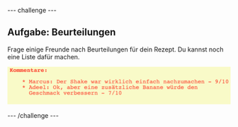 --- challenge ---

## Aufgabe: Beurteilungen

Frage einige Freunde nach Beurteilungen für dein Rezept. Du kannst noch eine Liste dafür machen.

![screenshot](images/recipe-reviews.png)

--- /challenge ---